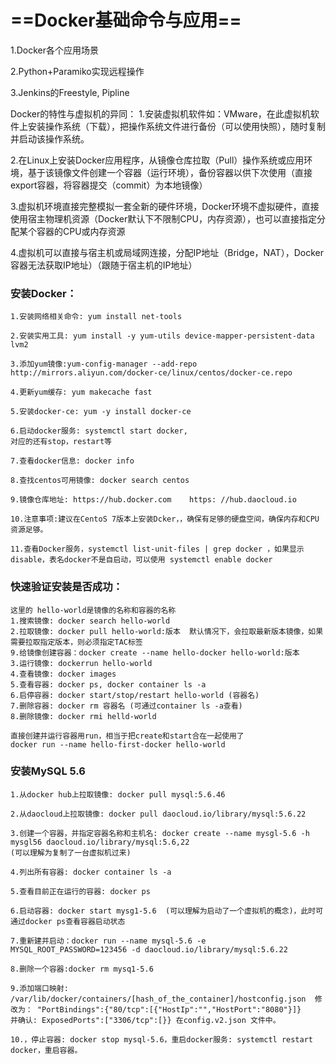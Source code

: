 # ==Docker基础命令与应用==

1.Docker各个应用场景

2.Python+Paramiko实现远程操作

3.Jenkins的Freestyle, Pipline



Docker的特性与虚拟机的异同：
1.安装虚拟机软件如：VMware，在此虚拟机软件上安装操作系统（下载），把操作系统文件进行备份（可以使用快照），随时复制并启动该操作系统。

2.在Linux上安装Docker应用程序，从镜像仓库拉取（Pull）操作系统或应用环境，基于该镜像文件创建一个容器（运行环境），备份容器以供下次使用（直接export容器，将容器提交（commit）为本地镜像）

3.虚拟机环境直接完整模拟一套全新的硬件环境，Docker环境不虚拟硬件，直接使用宿主物理机资源（Docker默认下不限制CPU，内存资源），也可以直接指定分配某个容器的CPU或内存资源

4.虚拟机可以直接与宿主机或局域网连接，分配IP地址（Bridge，NAT），Docker容器无法获取IP地址）（跟随于宿主机的IP地址）



### 安装Docker：

```
1.安装网络相关命令: yum install net-tools

2.安装实用工具: yum install -y yum-utils device-mapper-persistent-data lvm2

3.添加yum镜像:yum-config-manager --add-repo http://mirrors.aliyun.com/docker-ce/linux/centos/docker-ce.repo

4.更新yum缓存: yum makecache fast

5.安装docker-ce: yum -y install docker-ce

6.启动docker服务: systemctl start docker,
对应的还有stop，restart等

7.查看docker信息: docker info

8.查找centos可用镜像: docker search centos

9.镜像仓库地址: https://hub.docker.com    https: //hub.daocloud.io

10.注意事项:建议在CentoS 7版本上安装Dcker，，确保有足够的硬盘空间，确保内存和CPU资源足够。

11.查看Docker服务，systemctl list-unit-files | grep docker ，如果显示 disable，表名docker不是自启动，可以使用 systemctl enable docker
```



### 快速验证安装是否成功：

```
这里的 hello-world是镜像的名称和容器的名称 
1.搜索镜像: docker search hello-world
2.拉取镜像: docker pull hello-world:版本  默认情况下，会拉取最新版本镜像，如果需要拉取指定版本，则必须指定TAC标签
9.给镜像创建容器：docker create --name hello-docker hello-world:版本
3.运行镜像: dockerrun hello-world
4.查看镜像: docker images
5.查看容器: docker ps, docker container ls -a
6.启停容器: docker start/stop/restart hello-world (容器名)
7.删除容器: docker rm 容器名 (可通过container ls -a查看)
8.删除镜像: docker rmi helld-world

直接创建并运行容器用run，相当于把create和start合在一起使用了
docker run --name hello-first-docker hello-world
```



### 安装MySQL 5.6

```
1.从docker hub上拉取镜像: docker pull mysql:5.6.46

2.从daocloud上拉取镜像: docker pull daocloud.io/library/mysql:5.6.22

3.创建一个容器，并指定容器名称和主机名: docker create --name mysgl-5.6 -h mysgl56 daocloud.io/library/mysql:5.6,22
(可以理解为复制了一台虚拟机过来)

4.列出所有容器: docker container ls -a

5.查看目前正在运行的容器: docker ps

6.启动容器: docker start mysg1-5.6  (可以理解为启动了一个虚拟机的概念)，此时可通过docker ps查看容器启动状态

7.重新建并启动：docker run --name mysql-5.6 -e MYSQL_ROOT_PASSWORD=123456 -d daocloud.io/library/mysql:5.6.22

8.删除一个容器:docker rm mysq1-5.6

9.添加端口映射:
/var/lib/docker/containers/[hash_of_the_container]/hostconfig.json  修改为： "PortBindings":{"80/tcp":[{"HostIp":"","HostPort":"8080"}]}
并确认: ExposedPorts":["3306/tcp":[}} 在config.v2.json 文件中。

10.，停止容器: docker stop mysql-5.6，重启docker服务: systemctl restart docker，重启容器。
```

